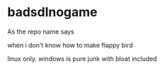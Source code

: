 # badsdlnogame
As the repo name says

when i don't know how to make flappy bird

linux only. windows is pure junk with bloat included
